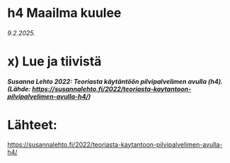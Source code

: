 h4 Maailma kuulee
===
###### 9.2.2025.

x) Lue ja tiivistä
===
##### Susanna Lehto 2022: Teoriasta käytäntöön pilvipalvelimen avulla (h4). (Lähde: https://susannalehto.fi/2022/teoriasta-kaytantoon-pilvipalvelimen-avulla-h4/)






















Lähteet:
===
https://susannalehto.fi/2022/teoriasta-kaytantoon-pilvipalvelimen-avulla-h4/ 
